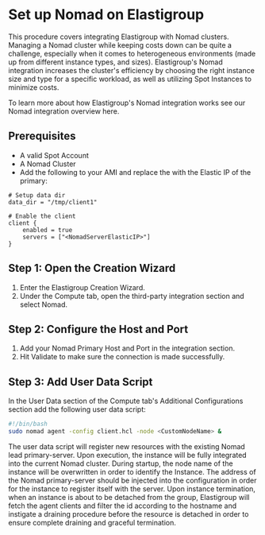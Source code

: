 # Set up Nomad on Elastigroup

This procedure covers integrating Elastigroup with Nomad clusters. Managing a Nomad cluster while keeping costs down can be quite a challenge, especially when it comes to heterogeneous environments (made up from different instance types, and sizes). Elastigroup's Nomad integration increases the cluster's efficiency by choosing the right instance size and type for a specific workload, as well as utilizing Spot Instances to minimize costs.

To learn more about how Elastigroup's Nomad integration works see our Nomad integration overview here.

## Prerequisites

- A valid Spot Account
- A Nomad Cluster
- Add the following to your AMI and replace the <NomadServerElasticIP> with the Elastic IP of the primary:

```
# Setup data dir
data_dir = "/tmp/client1"

# Enable the client
client {
    enabled = true
    servers = ["<NomadServerElasticIP>"]
}
```

## Step 1: Open the Creation Wizard

1. Enter the Elastigroup Creation Wizard.
2. Under the Compute tab, open the third-party integration section and select Nomad.

## Step 2: Configure the Host and Port

1. Add your Nomad Primary Host and Port in the integration section.
2. Hit Validate to make sure the connection is made successfully.

## Step 3: Add User Data Script

In the User Data section of the Compute tab's Additional Configurations section add the following user data script:

```bash
#!/bin/bash
sudo nomad agent -config client.hcl -node <CustomNodeName> &
```

The user data script will register new resources with the existing Nomad lead primary-server. Upon execution, the instance will be fully integrated into the current Nomad cluster. During startup, the node name of the instance will be overwritten in order to identify the Instance. The address of the Nomad primary-server should be injected into the configuration in order for the instance to register itself with the server. Upon instance termination, when an instance is about to be detached from the group, Elastigroup will fetch the agent clients and filter the id according to the hostname and instigate a draining procedure before the resource is detached in order to ensure complete draining and graceful termination.
